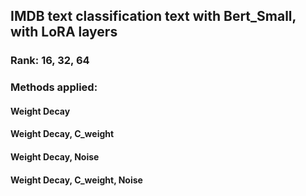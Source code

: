 ## IMDB text classification text with Bert_Small, with LoRA layers

### Rank: 16, 32, 64

### Methods applied:
#### Weight Decay
#### Weight Decay, C_weight
#### Weight Decay, Noise
#### Weight Decay, C_weight, Noise

